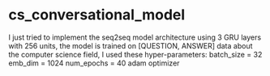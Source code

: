 # cs_conversational_model
I just tried to implement the seq2seq model architecture using 3 GRU layers with 256 units,
the model is trained on [QUESTION, ANSWER] data about the computer science field,
I used these hyper-parameters: 
  batch_size = 32
  emb_dim = 1024
  num_epochs = 40
  adam optimizer
